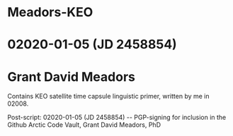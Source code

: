 # Meadors-KEO
# 02020-01-05 (JD 2458854)
# Grant David Meadors

Contains KEO satellite time capsule linguistic primer, written by me in 02008.

Post-script:
02020-01-05 (JD 2458854) --
PGP-signing for inclusion in the
Github Arctic Code Vault,
Grant David Meadors, PhD

